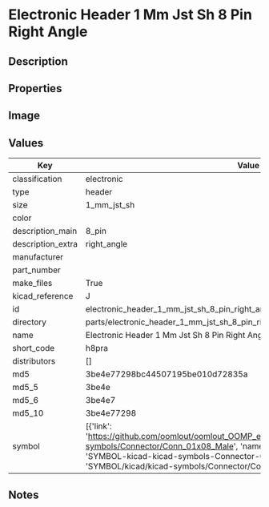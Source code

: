# Electronic Header 1 Mm Jst Sh 8 Pin Right Angle

## Description

## Properties


## Image


## Values

| Key | Value |
| --- | --- |
| classification | electronic |
| type | header |
| size | 1_mm_jst_sh |
| color |  |
| description_main | 8_pin |
| description_extra | right_angle |
| manufacturer |  |
| part_number |  |
| make_files | True |
| kicad_reference | J |
| id | electronic_header_1_mm_jst_sh_8_pin_right_angle |
| directory | parts/electronic_header_1_mm_jst_sh_8_pin_right_angle |
| name | Electronic Header 1 Mm Jst Sh 8 Pin Right Angle |
| short_code | h8pra |
| distributors | [] |
| md5 | 3be4e77298bc44507195be010d72835a |
| md5_5 | 3be4e |
| md5_6 | 3be4e7 |
| md5_10 | 3be4e77298 |
| symbol | [{'link': 'https://github.com/oomlout/oomlout_OOMP_eda_V2/tree/main/SYMBOL/kicad/kicad-symbols/Connector/Conn_01x08_Male', 'name': 'Connector : Conn_01x08_Male', 'id': 'SYMBOL-kicad-kicad-symbols-Connector-Conn_01x08_Male', 'directory': 'SYMBOL/kicad/kicad-symbols/Connector/Conn_01x08_Male/'}] |

## Notes

